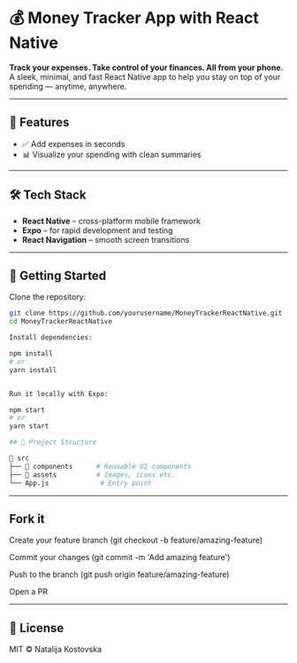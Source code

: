 # 💰 Money Tracker App with React Native

**Track your expenses. Take control of your finances. All from your phone.**  
A sleek, minimal, and fast React Native app to help you stay on top of your spending — anytime, anywhere.

---

## 📱 Features

- ✅ Add expenses in seconds
- 📊 Visualize your spending with clean summaries

---

## 🛠️ Tech Stack

- **React Native** – cross-platform mobile framework
- **Expo** – for rapid development and testing
- **React Navigation** – smooth screen transitions

---

## 🚀 Getting Started

Clone the repository:

```bash
git clone https://github.com/yourusername/MoneyTrackerReactNative.git
cd MoneyTrackerReactNative

Install dependencies:

npm install
# or
yarn install


Run it locally with Expo:

npm start
# or
yarn start

## 📁 Project Structure

📂 src
├── 📁 components      # Reusable UI components
├── 📁 assets          # Images, icons etc.
└── App.js             # Entry point
```

---

## Fork it

Create your feature branch (git checkout -b feature/amazing-feature)

Commit your changes (git commit -m 'Add amazing feature')

Push to the branch (git push origin feature/amazing-feature)

Open a PR

---

## 📄 License

MIT © Natalija Kostovska
